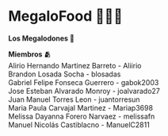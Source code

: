 # MegaloFood 🍔🍟🍦

**Los Megalodones 🦈**
  
**Miembros 🫂**  
Alirio Hernando Martinez Barreto - Aliirio    
Brandon Losada Socha - blosadas  
Gabriel Felipe Fonseca Guerrero - gabok2003  
Jose Esteban Alvarado Monroy - joalvarado27  
Juan Manuel Torres Leon - juantorresun  
Maria Paula Carvajal Martinez - Mariap3698  
Melissa Dayanna Forero Narvaez - melissafn  
Manuel Nicolás Castiblacno - ManuelC2811  
